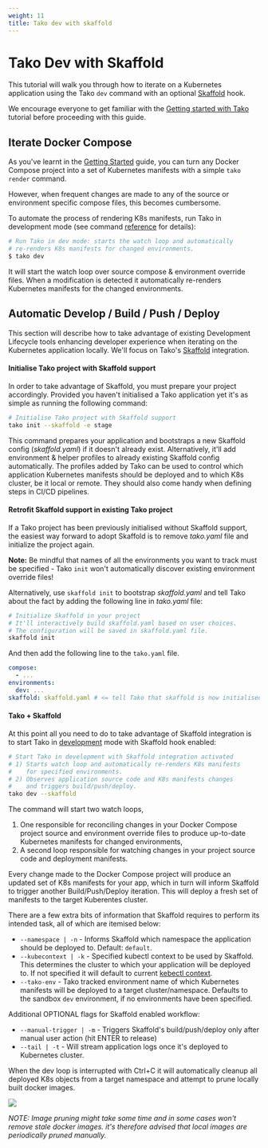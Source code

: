```yaml
---
weight: 11
title: Tako dev with skaffold
---
```


# Tako Dev with Skaffold

This tutorial will walk you through how to iterate on a Kubernetes application using the Tako `dev` command with an optional [Skaffold](https://skaffold.dev/) hook.

We encourage everyone to get familiar with the [Getting started with Tako](getting-started-with-tako.md) tutorial before proceeding with this guide.

## Iterate Docker Compose

As you've learnt in the [Getting Started](getting-started-with-tako.md) guide, you can turn any Docker Compose project into a set of Kubernetes manifests with a simple `tako render` command.

However, when frequent changes are made to any of the source or environment specific compose files, this becomes cumbersome.

To automate the process of rendering K8s manifests, run Tako in development mode (see command [reference](cli/tako_dev.md) for details):

```sh
# Run Tako in dev mode: starts the watch loop and automatically
# re-renders K8s manifests for changed environments.
$ tako dev
```

It will start the watch loop over source compose & environment override files. When a modification is detected it automatically re-renders Kubernetes manifests for the changed environments.

## Automatic Develop / Build / Push / Deploy

This section will describe how to take advantage of existing Development Lifecycle tools enhancing developer experience when iterating on the Kubernetes application locally. We'll focus on Tako's [Skaffold](https://skaffold.dev/) integration.

#### Initialise Tako project with Skaffold support

In order to take advantage of Skaffold, you must prepare your project accordingly. Provided you haven't initialised a Tako application yet it's as simple as running the following command:

```sh
# Initialise Tako project with Skaffold support
tako init --skaffold -e stage
```

This command prepares your application and bootstraps a new Skaffold config (_skaffold.yaml_) if it doesn't already exist. Alternatively, it'll add environment & helper profiles to already existing Skaffold config automatically. The profiles added by Tako can be used to control which application Kubernetes manifests should be deployed and to which K8s cluster, be it local or remote. They should also come handy when defining steps in CI/CD pipelines.

#### Retrofit Skaffold support in existing Tako project

If a Tako project has been previously initialised without Skaffold support, the easiest way forward to adopt Skaffold is to remove _tako.yaml_ file and initialize the project again.

**Note:** Be mindful that names of all the environments you want to track must be specified - Tako `init` won't automatically discover existing environment override files!

Alternatively, use `skaffold init` to bootstrap _skaffold.yaml_ and tell Tako about the fact by adding the following line in _tako.yaml_ file:

```sh
# Initialize Skaffold in your project
# It'll interactively build skaffold.yaml based on user choices.
# The configuration will be saved in skaffold.yaml file.
skaffold init
```

And then add the following line to the `tako.yaml` file.

```yaml
compose:
  - ...
environments:
  dev: ...
skaffold: skaffold.yaml # <= tell Tako that skaffold is now initialised
```

#### Tako + Skaffold

At this point all you need to do to take advantage of Skaffold integration is to start Tako in [development](cli/tako_dev.md) mode with Skaffold hook enabled:

```sh
# Start Tako in development with Skaffold integration activated
# 1) Starts watch loop and automatically re-renders K8s manifests
#    for specified environments.
# 2) Observes application source code and K8s manifests changes
#    and triggers build/push/deploy.
tako dev --skaffold
```

The command will start two watch loops,
1) One responsible for reconciling changes in your Docker Compose project source and environment override files to produce up-to-date Kubernetes manifests for changed environments,
2) A second loop responsible for watching changes in your project source code and deployment manifests.

Every change made to the Docker Compose project will produce an updated set of K8s manifests for your app, which in turn will inform Skaffold to trigger another Build/Push/Deploy iteration. This will deploy a fresh set of manifests to the target Kuberentes cluster.

There are a few extra bits of information that Skaffold requires to perform its intended task, all of which are itemised below:

* `--namespace | -n` - Informs Skaffold which namespace the application should be deployed to. Default: `default`.
* `--kubecontext | -k` - Specified kubectl context to be used by Skaffold. This determines the cluster to which your application will be deployed to. If not specified it will default to current [kebectl context](https://kubernetes.io/docs/reference/kubectl/cheatsheet/#kubectl-context-and-configuration).
* `--tako-env` - Tako tracked environment name of which Kubernetes manifests will be deployed to a target cluster/namespace. Defaults to the sandbox `dev` environment, if no environments have been specified.

Additional OPTIONAL flags for Skaffold enabled workflow:

* `--manual-trigger | -m` - Triggers Skaffold's build/push/deploy only after manual user action (hit ENTER to release)
* `--tail | -t` - Will stream application logs once it's deployed to Kubernetes cluster.

When the dev loop is interrupted with Ctrl+C it will automatically cleanup all deployed K8s objects from a target namespace and attempt to prune locally built docker images.

![][diagram]

_NOTE: Image pruning might take some time and in some cases won't remove stale docker images. it's therefore advised that local images are periodically pruned manually._

[diagram]: ../images/tako-with-skaffold.jpg
